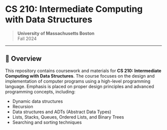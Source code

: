 # CS 210: Intermediate Computing with Data Structures  
> **University of Massachusetts Boston**  
> Fall 2024  

---

## 📜 Overview  
This repository contains coursework and materials for **CS 210: Intermediate Computing with Data Structures**. The course focuses on the design and implementation of computer programs using a high-level programming language. Emphasis is placed on proper design principles and advanced programming concepts, including:  

- Dynamic data structures  
- Recursion  
- Data structures and ADTs (Abstract Data Types)  
- Lists, Stacks, Queues, Ordered Lists, and Binary Trees  
- Searching and sorting techniques  
